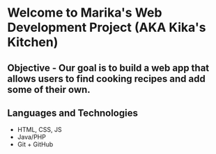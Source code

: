 # Welcome to Marika's Web Development Project (AKA Kika's Kitchen)

## Objective - Our goal is to build a web app that allows users to find cooking recipes and add some of their own.

## Languages and Technologies
- HTML, CSS, JS
- Java/PHP
- Git + GitHub

 
